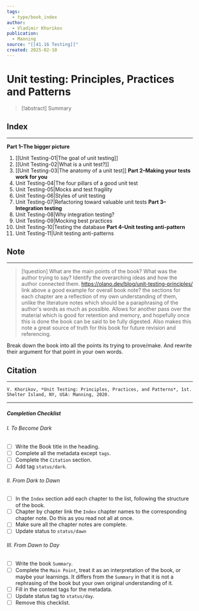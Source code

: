 ```yaml
---
tags:
  - type/book_index
author:
  - Vladimir Khorikov
publication:
  - Manning
source: "[[41.16 Testing]]"
created: 2025-02-10
---
```

# Unit testing: Principles, Practices and Patterns

> [!abstract] Summary
## Index
---
**Part 1–The bigger picture**
1. [[Unit Testing-01|The goal of unit testing]]
2. [[Unit Testing-02|What is a unit test?]]
3. [[Unit Testing-03|The anatomy of a unit test]]
**Part 2–Making your tests work for you**
4. Unit Testing-04|The four pillars of a good unit test
5. Unit Testing-05|Mocks and test fragility
6. Unit Testing-06|Styles of unit testing
7. Unit Testing-07|Refactoring toward valuable unit tests
**Part 3–Integration testing**
8. Unit Testing-08|Why integration testing?
9. Unit Testing-09|Mocking best practices
10. Unit Testing-10|Testing the database
**Part 4–Unit testing anti-pattern**
11. Unit Testing-11|Unit testing anti-patterns
## Note
---

> [!question] What are the main points of the book?
> What was the author trying to say? Identify the overarching ideas and how the author connected them.
https://olano.dev/blog/unit-testing-principles/
link above a good example for overall book note? the sections for each chapter are a reflection of my own understanding of them, unlike the literature notes which should be a paraphrasing of the author's words as much as possible. Allows for another pass over the material which is good for retention and memory, and hopefully once this is done the book can be said to be fully digested. Also makes this note a great source of truth for this book for future revision and referencing.

Break down the book into all the points its trying to prove/make. And rewrite their argument for that point in your own words.
## Citation
---
```
V. Khorikov, *Unit Testing: Principles, Practices, and Patterns*, 1st. Shelter Island, NY, USA: Manning, 2020.
```
---
##### Completion Checklist
###### I. To Become Dark
- [ ] Write the Book title in the heading.
- [ ] Complete all the metadata except `tags`.
- [ ] Complete the `Citation` section.
- [ ] Add tag `status/dark`.
###### II. From Dark to Dawn
- [ ] In the `Index` section add each chapter to the list, following the structure of the book.
- [ ] Chapter by chapter link the `Index` chapter names to the corresponding chapter note. Do this as you read not all at once.
- [ ] Make sure all the chapter notes are complete.
- [ ] Update status to `status/dawn`
###### III. From Dawn to Day
- [ ] Write the book `Summary`.
- [ ] Complete the `Main Point`, treat it as an interpretation of the book, or maybe your learnings. It differs from the `Summary` in that it is not a rephrasing of the book but your own original understanding of it.
- [ ] Fill in the context tags for the metadata.
- [ ] Update status tag to `status/day`.
- [ ] Remove this checklist.